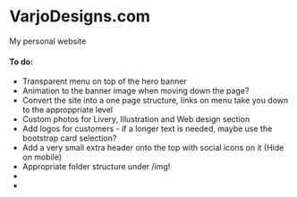 # VarjoDesigns.com
 My personal website

<h4>To do:</h4>
<ul>
 <li>Transparent menu on top of the hero banner</li>
 <li>Animation to the banner image when moving down the page?</li>
 <li>Convert the site into a one page structure, links on menu take you down to the approppriate level</li>
 <li>Custom photos for Livery, Illustration and Web design section</li>
 <li>Add logos for customers - if a longer text is needed, maybe use the bootstrap card selection?</li>
 <li>Add a very small extra header onto the top with social icons on it (Hide on mobile)</li>
 <li>Appropriate folder structure under /img!</li>
 <li></li>
 <li></li>
</ul>
